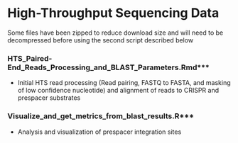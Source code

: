 # High-Throughput Sequencing Data
Some files have been zipped to reduce download size and will need to be decompressed before using the second script described below

### HTS_Paired-End_Reads_Processing_and_BLAST_Parameters.Rmd***

* Initial HTS read processing (Read pairing, FASTQ to FASTA, and masking of low confidence nucleotide) and alignment of reads to CRISPR and prespacer substrates 
 
  
### Visualize_and_get_metrics_from_blast_results.R***

* Analysis and visualization of prespacer integration sites

